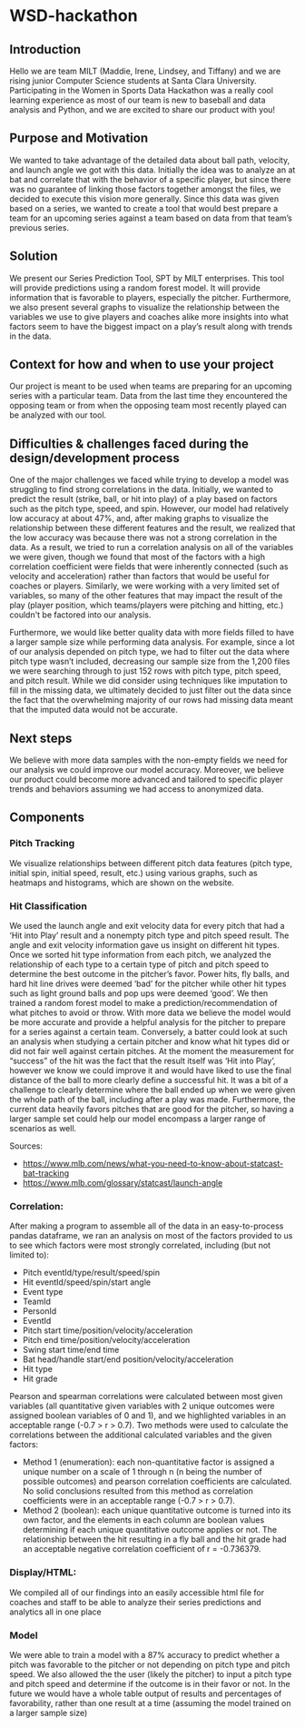 # WSD-hackathon
## Introduction
Hello we are team MILT (Maddie, Irene, Lindsey,  and Tiffany) and we are rising junior Computer Science students at Santa Clara University. Participating in the Women in Sports Data Hackathon was a really cool learning experience as most of our team is new to baseball and data analysis and Python, and we are excited to share our product with you!

## Purpose and Motivation 
We wanted to take advantage of the detailed data about ball path, velocity, and launch angle we got with this data. Initially the idea was to analyze an at bat and correlate that with the behavior of a specific player, but since there was no guarantee of linking those factors together amongst the files, we decided to execute this vision more generally. Since this data was given based on a series, we wanted to create a tool that would best prepare a team for an upcoming series against a team based on data from that team’s previous series. 

## Solution
We present our Series Prediction Tool, SPT by MILT enterprises. This tool will provide predictions using a random forest model. It will provide information that is favorable to players, especially the pitcher.
Furthermore, we also present several graphs to visualize the relationship between the variables we use to give players and coaches alike more insights into what factors seem to have the biggest impact on a play’s result along with trends in the data.

## Context for how and when to use your project
Our project is meant to be used when teams are preparing for an upcoming series with a particular team. Data from the last time they encountered the opposing team or from when the opposing team most recently played can be analyzed with our tool.

## Difficulties & challenges faced during the design/development process
One of the major challenges we faced while trying to develop a model was struggling to find strong correlations in the data. Initially, we wanted to predict the result (strike, ball, or hit into play) of a play based on factors such as the pitch type, speed, and spin. However, our model had relatively low accuracy at about 47%, and, after making graphs to visualize the relationship between these different features and the result, we realized that the low accuracy was because there was not a strong correlation in the data. As a result, we tried to run a correlation analysis on all of the variables we were given, though we found that most of the factors with a high correlation coefficient were fields that were inherently connected (such as velocity and acceleration) rather than factors that would be useful for coaches or players. Similarly, we were working with a very limited set of variables, so many of the other features that may impact the result of the play (player position, which teams/players were pitching and hitting, etc.) couldn't be factored into our analysis.

Furthermore, we would like better quality data with more fields filled to have a larger sample size while performing data analysis. For example, since a lot of our analysis depended on pitch type, we had to filter out the data where pitch type wasn’t included, decreasing our sample size from the 1,200 files we were searching through to just 152 rows with pitch type, pitch speed, and pitch result. While we did consider using techniques like imputation to fill in the missing data, we ultimately decided to just filter out the data since the fact that the overwhelming majority of our rows had missing data meant that the imputed data would not be accurate.

## Next steps 
We believe with more data samples with the non-empty fields we need for our analysis we could improve our model accuracy. Moreover, we believe our product could become more advanced and tailored to specific player trends and behaviors assuming we had access to anonymized data.

## Components
### Pitch Tracking
We visualize relationships between different pitch data features (pitch type, initial spin, initial speed, result, etc.) using various graphs, such as heatmaps and histograms, which are shown on the website.

### Hit Classification
We used the launch angle and exit velocity data for every pitch that had a ‘Hit into Play’ result and a nonempty pitch type and pitch speed result. The angle and exit velocity information gave us insight on different hit types. Once we sorted hit type information from each pitch, we analyzed the relationship of each type to a certain type of pitch and pitch speed to determine the best outcome in the pitcher’s favor. Power hits, fly balls, and hard hit line drives were deemed ‘bad’ for the pitcher while other hit types such as light ground balls and pop ups were deemed ‘good’. We then trained a random forest model to make a prediction/recommendation of what pitches to avoid or throw. With more data we believe the model would be more accurate and provide a helpful analysis for the pitcher to prepare for a series against a certain team. Conversely, a batter could look at such an analysis when studying a certain pitcher and know what hit types did or did not fair well against certain pitches. At the moment the measurement for “success” of the hit was the fact that the result itself was ‘Hit into Play’, however we know we could improve it and would have liked to use the final distance of the ball to more clearly define a successful hit. It was a bit of a challenge to clearly determine where the ball ended up when we were given the whole path of the ball, including after a play was made. Furthermore, the current data heavily favors pitches that are good for the pitcher, so having a larger sample set could help our model encompass a larger range of scenarios as well. 

Sources:
- https://www.mlb.com/news/what-you-need-to-know-about-statcast-bat-tracking
- https://www.mlb.com/glossary/statcast/launch-angle

### Correlation:
After making a program to assemble all of the data in an easy-to-process pandas dataframe, we ran an analysis on most of the factors provided to us to see which factors were most strongly correlated, including (but not limited to):
- Pitch eventId/type/result/speed/spin
- Hit eventId/speed/spin/start angle
- Event type
- TeamId
- PersonId
- EventId
- Pitch start time/position/velocity/acceleration
- Pitch end time/position/velocity/acceleration
- Swing start time/end time
- Bat head/handle start/end position/velocity/acceleration
- Hit type
- Hit grade

Pearson and spearman correlations were calculated between most given variables (all quantitative given variables with 2 unique outcomes were assigned boolean variables of 0 and 1), and we highlighted variables in an acceptable range (-0.7 > r > 0.7).
Two methods were used to calculate the correlations between the additional calculated variables and the given factors:
- Method 1 (enumeration): each non-quantitative factor is assigned a unique number on a scale of 1 through n (n being the number of possible outcomes) and pearson correlation coefficients are calculated. No solid conclusions resulted from this method as correlation coefficients were in an acceptable range (-0.7 > r > 0.7).
- Method 2 (boolean): each unique quantitative outcome is turned into its own factor, and the elements in each column are boolean values determining if each unique quantitative outcome applies or not. The relationship between the hit resulting in a fly ball and the hit grade had an acceptable negative correlation coefficient of r = -0.736379.

### Display/HTML:
We compiled all of our findings into an easily accessible html file for coaches and staff to be able to analyze their series predictions and analytics all in one place

### Model
We were able to train a model with a 87% accuracy to predict whether a pitch was favorable to the pitcher or not depending on pitch type and pitch speed.
We also allowed the the user (likely the pitcher) to input a pitch type and pitch speed and determine if the outcome is in their favor or not. In the future we would have a whole table output of results and percentages of favorability, rather than one result at a time (assuming the model trained on a larger sample size)




